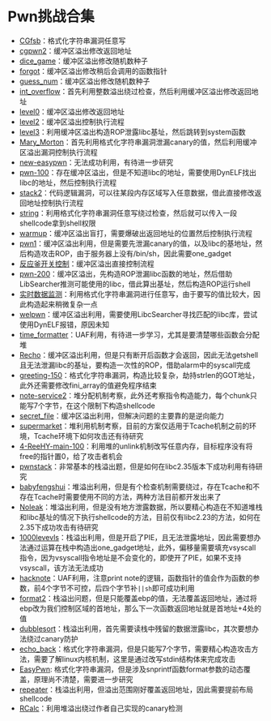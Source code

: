 # Pwn挑战合集

- [CGfsb](CGfsb)：格式化字符串漏洞任意写
- [cgpwn2](cgpwn2)：缓冲区溢出修改返回地址
- [dice_game](dice_game)：缓冲区溢出修改随机数种子
- [forgot](forgot)：缓冲区溢出修改稍后会调用的函数指针
- [guess_num](guess_num)：缓冲区溢出修改随机数种子
- [int_overflow](int_overflow)：首先利用整数溢出绕过检查，然后利用缓冲区溢出修改返回地址
- [level0](level0)：缓冲区溢出修改返回地址
- [level2](level2)：缓冲区溢出控制执行流程
- [level3](level3)：利用缓冲区溢出构造ROP泄露libc基址，然后跳转到system函数
- [Mary_Morton](Mary_Morton)：首先利用格式化字符串漏洞泄漏canary的值，然后利用缓冲区溢出漏洞控制执行流程
- [new-easypwn](new-easypwn)：无法成功利用，有待进一步研究
- [pwn-100](pwn-100)：存在缓冲区溢出，但是不知道libc的地址，需要使用DynELF找出libc的地址，然后控制执行流程
- [stack2](stack2)：代码逻辑漏洞，可以往某段内存区域写入任意数据，借此直接修改返回地址控制执行流程
- [string](string)：利用格式化字符串漏洞任意写绕过检查，然后就可以传入一段shellcode拿到shell权限
- [warmup](warmup)：缓冲区溢出盲打，需要爆破出返回地址的位置然后控制执行流程
- [pwn1](pwn1)：缓冲区溢出利用，但是需要先泄漏canary的值，以及libc的基地址，然后构造攻击ROP，由于服务器上没有/bin/sh，因此需要one_gadget
- [反应釜开关控制](反应釜开关控制)：缓冲区溢出直接控制流程
- [pwn-200](pwn-200)：缓冲区溢出，先构造ROP泄漏libc函数的地址，然后借助LibSearcher推测可能使用的libc，借此算出基址，然后构造ROP运行shell
- [实时数据监测](实时数据监测)：利用格式化字符串漏洞进行任意写，由于要写的值比较大，因此构造起来稍微复杂一点
- [welpwn](welpwn)：缓冲区溢出利用，需要使用LibcSearcher寻找匹配的libc库，尝试使用DynELF报错，原因未知
- [time_formatter](time_formatter)：UAF利用，有待进一步学习，尤其是要清楚哪些函数会分配堆
- [Recho](Recho)：缓冲区溢出利用，但是只有断开后函数才会返回，因此无法getshell且无法泄漏libc的基址，要构造一次性的ROP，借助alarm中的syscall完成
- [greeting-150](greeting-150)：格式化字符串漏洞，构造比较复杂，劫持strlen的GOT地址，此外还需要修改fini_array的值避免程序结束
- [note-service2](note-service2)：堆分配机制考察，此外还考察指令构造能力，每个chunk只能写7个字节，在这个限制下构造shellcode
- [secret_file](secret_file)：缓冲区溢出利用，但解决问题的主要靠的是逆向能力
- [supermarket](supermarket)：堆利用机制考察，目前的方案仅适用于Tcache机制之前的环境，Tcache环境下如何攻击还有待研究
- [4-ReeHY-main-100](4-ReeHY-main-100)：利用堆的unlink机制改写任意内存，目标程序没有将free的指针置0，给了攻击者机会
- [pwnstack](pwnstack)：非常基本的栈溢出题，但是如何在libc2.35版本下成功利用有待研究
- [babyfengshui](babyfengshui)：堆溢出利用，但是有个检查机制需要绕过，存在Tcache和不存在Tcache时需要使用不同的方法，两种方法目前都开发出来了
- [Noleak](Noleak)：堆溢出利用，但是没有地方泄露数据，所以要精心构造在不知道堆栈和libc基址的情况下执行shellcode的方法，目前仅有libc2.23的方法，如何在2.35下成功攻击有待研究
- [1000levevls](1000levevls)：栈溢出利用，但是开启了PIE，且无法泄露地址，因此需要想办法通过运算在栈中构造出one_gadget地址，此外，偏移量需要填充vsyscall指令，因为vsyscall指令地址是不会变化的，即使开了PIE，如果不支持vsyscall，该方法无法成功
- [hacknote](hacknote)：UAF利用，注意print note的逻辑，函数指针的值会作为函数的参数，前4个字节不可控，后四个字节补`||sh`即可成功利用
- [format2](format2)：栈溢出问题，但是只能覆盖ebp的值，无法覆盖返回地址，通过将ebp改为我们控制区域的首地址，那么下一次函数返回地址就是首地址+4处的值
- [dubblesort](dubblesort)：栈溢出利用，首先需要读栈中残留的数据泄露libc，其次要想办法绕过canary防护
- [echo_back](echo_back)：格式化字符串漏洞，但是只能写7个字节，需要精心构造攻击方法，需要了解linux内核机制，这里是通过改写stdin结构体来完成攻击
- [EasyPwn](EasyPwn): 格式化字符串漏洞，但是涉及snprintf函数format参数的动态覆盖，原理尚不清楚，需要进一步研究
- [repeater](repeater)：栈溢出利用，但溢出范围刚好覆盖返回地址，因此需要提前布局shellcode
- [RCalc](RCalc)：利用堆溢出绕过作者自己实现的canary检测